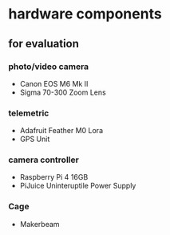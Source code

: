 # hardware components

## for evaluation

### photo/video camera
* Canon EOS M6 Mk II
* Sigma 70-300 Zoom Lens

### telemetric
* Adafruit Feather M0 Lora
* GPS Unit

### camera controller
* Raspberry Pi 4 16GB
* PiJuice Uninteruptile Power Supply

### Cage
* Makerbeam
